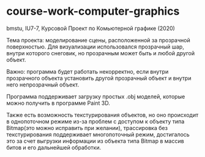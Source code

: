 # course-work-computer-graphics
bmstu, IU7-7, Курсовой Проект по Комьютерной графике (2020)

Тема проекта: моделирование сцены, расположенной за прозрачной поверхностью. Для визуализации использовался прозрачный шар, внутри которого снеговик, но прозрачным может быть и любой другой объект.

Важно: программа будет работать некорректно, если внутри прозрачного объекта установить другой прозрачный объект и внутри него непрозрачный объект.

Программа поддерживает загрузку простых .obj моделей, которые можно получить в программе Paint 3D.

Также есть возможность текстурирования объектов, но оно происходит в однопоточном режиме из-за проблем с доступом к объекту типа Bitmap(это можно исправить при желании), трассировка без текстурирования поддерживает многопоточный режим, достигалось это за счет выгрузки информации из объекта типа Bitmap в массив битов и его дальнейшей обработки.
